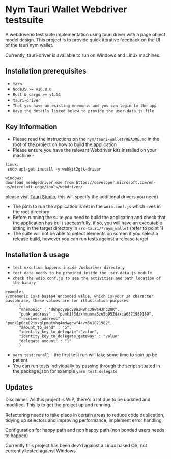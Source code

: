 <!--
Copyright 2020 - Nym Technologies SA <contact@nymtech.net>
SPDX-License-Identifier: Apache-2.0
-->

# Nym Tauri Wallet Webdriver testsuite

A webdriverio test suite implementation using tauri driver 
with a page object model design. This project is to provide quick iterative feedback
on the UI of the tauri nym wallet.

Currently, tauri-driver is available to run on Windows and Linux machines.

## Installation prerequisites 
* `Yarn`
* `NodeJS >= v16.8.0`
* `Rust & cargo >= v1.51`
* `tauri-driver`
* `That you have an existing mnemonic and you can login to the app`
* `Have the details listed below to provide the user-data.js file`


## Key Information
* Please read the instructions on the `nym/tauri-wallet/README.md` in the root of the project on how to build the application
* Please ensure you have the relevant Webdriver kits installed on your machine -
```
linux:
 sudo apt-get install -y webkit2gtk-driver 
 ```
 ```
 windows: 
download msedgedriver.exe from https://developer.microsoft.com/en-us/microsoft-edge/tools/webdriver/
```
please visit [Tauri Studio](https://tauri.studio/en/docs/usage/guides/webdriver/introduction), this will specify the additional drivers you need)
* The path to run the application is set in the `wdio.conf.js` which lives in the root directory 
* Before running the suite you need to build the application and check that the application has
built successfully, if so, you will have an executable sitting in the target directory in `src-tauri/*/nym_wallet` (refer to point 1)
* The suite will not be able to detect elements on screen if you select a release build, however you can run tests against a release target


## Installation & usage
*  `test excution happens inside /webdriver directory`
*  `test data needs to be provided inside the user-data.js module`
*  `check the wdio.conf.js to see the activities and path location of the binary`
```
example: 
//mnemonic is a base64 enconded value, which is your 24 character passphrase, these values are for illustration purposes
      {     
      "mnemonic" : "dGhpcyBpcyBhIHBhc3NwaHJhc2UK",   
      "punk_address" : "punk1f3dzkhmunma5ze5q952daxca6371989189",    
      "receiver_address" : "punk1p0ce82jxxglpmutvhq4mdwgcwf4avm5n1821982",    
      "amount_to_send" : "5",
      "identity_key_to_delegate":"value",
      "identity_key_to_delegate_gateway" : "value"
      "delegate_amount" : "1"
      }
```
*  `yarn test:runall` - the first test run will take some time to spin up be patient
*   You can run tests individually by passing through the script situated in the package.json for example `yarn test:delegate` 

## Updates

Disclaimer: As this project is WIP, there's a lot due to be updated and modified. This is to get the project up and running.


Refactoring needs to take place in certain areas to reduce code duplication, tidying up selectors and improving performance, implement error handling


Configuration for happy path and non happy path (non bonded users needs to happen)


Currently this project has been dev'd against a Linux based OS, not currently tested against Windows.
